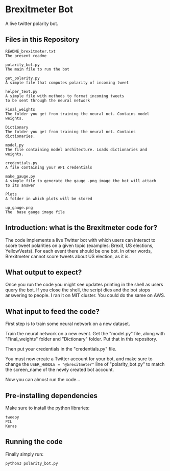 # Brexitmeter Bot

A live twitter polarity bot.

## Files in this Repository

	README_brexitmeter.txt
	The present readme

	polarity_bot.py
	The main file to run the bot

	get_polarity.py
	A simple file that computes polarity of incoming tweet

	helper_text.py
	A simple file with methods to format incoming tweets
	to be sent through the neural network

	Final_weights
	The folder you get from training the neural net. Contains model weights.

	Dictionary
	The folder you get from training the neural net. Contains dictionaries.

	model.py
	The file containing model architecture. Loads dictionaries and weights.

	credentials.py
	A file containing your API credentials

	make_gauge.py
	A simple file to generate the gauge .png image the bot will attach
	to its answer

	Plots
	A folder in which plots will be stored

	up_gauge.png
	The  base gauge image file

## Introduction: what is the Brexitmeter code for?

The code implements a live Twitter bot with which users can interact to score tweet polarities on a given topic (examples: Brexit, US elections, YellowVests). For each event there should be one bot. In other words, Brexitmeter cannot score tweets about US election, as it is.

## What output to expect?

Once you run the code you might see updates printing in the shell as users query the bot. If you close the shell, the script dies and the bot stops answering to people. I ran it on MIT cluster. You could do the same on AWS.

## What input to feed the code?

First step is to train some neural network on a new dataset.

Train the neural network on a new event. Get the "model.py" file, along with "Final_weights" folder and "Dictionary" folder. Put that in this repository.

Then put your credentials in the "credentials.py" file.

You must now create a Twitter account for your bot, and make sure to change the `USER_HANDLE = "@brexitmeter"` line of "polarity_bot.py" to match the screen_name of the newly created bot account.

Now you can almost run the code...

## Pre-installing dependencies

Make sure to install the python libraries:

    tweepy
    PIL
    Keras

## Running the code

Finally simply run:

```sh
python3 polarity_bot.py
```
